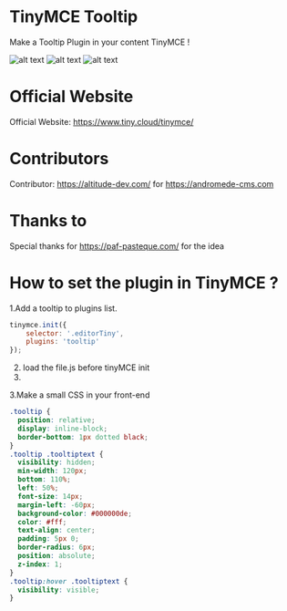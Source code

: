 # TinyMCE Tooltip
Make a Tooltip Plugin in your content TinyMCE !

![alt text](https://i.imgur.com/n3FY1O9.png)
![alt text](https://i.imgur.com/tshHQ75.png)
![alt text](https://i.imgur.com/56haHU1.png)

# Official Website
Official Website: https://www.tiny.cloud/tinymce/

# Contributors
Contributor: https://altitude-dev.com/ for https://andromede-cms.com

# Thanks to
Special thanks for https://paf-pasteque.com/ for the idea

# How to set the plugin in TinyMCE ?

1.Add a tooltip to plugins list.

```js
tinymce.init({
	selector: '.editorTiny',
	plugins: 'tooltip'
});
```

2. load the file.js before tinyMCE init
3. 
   <script src="/js/plugins/tooltip.js"></script>
   <script>
    	tinymce.init({
		selector: '.editorTiny',
		plugins: 'tooltip'
	});
   </script>

3.Make a small CSS in your front-end

```css
.tooltip {
  position: relative;
  display: inline-block;
  border-bottom: 1px dotted black;
}
.tooltip .tooltiptext {
  visibility: hidden;
  min-width: 120px;
  bottom: 110%;
  left: 50%;
  font-size: 14px;
  margin-left: -60px;
  background-color: #000000de;
  color: #fff;
  text-align: center;
  padding: 5px 0;
  border-radius: 6px;
  position: absolute;
  z-index: 1;
}
.tooltip:hover .tooltiptext {
  visibility: visible;
}
```
